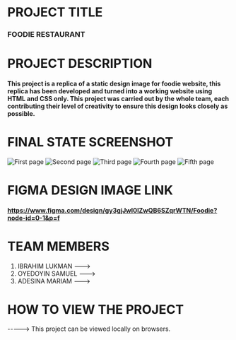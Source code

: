 # PROJECT TITLE
### FOODIE RESTAURANT



# PROJECT DESCRIPTION 
#### This project is a replica of a static design image for foodie website, this replica has been developed and turned into a working website using HTML and CSS only. This project was carried out by the whole team, each contributing their level of creativity to ensure this design looks closely as possible.



# FINAL STATE SCREENSHOT
![First page](<img width="1911" height="924" alt="Image" src="https://github.com/user-attachments/assets/455bba2e-60e6-48fb-8cee-8b1f3c5a70a9" />)
![Second page](<img width="1906" height="930" alt="Image" src="https://github.com/user-attachments/assets/c154ebe7-fcc3-420a-b104-8f9e978d37cf" />)
![Third page](<img width="1900" height="922" alt="Image" src="https://github.com/user-attachments/assets/247ef010-23a1-4747-b287-3c5b0ca56736" />)
![Fourth page](<img width="1908" height="927" alt="Image" src="https://github.com/user-attachments/assets/c89143f2-e07c-4e75-81c0-a65838bcff48" />)
![Fifth page](<img width="1907" height="931" alt="Image" src="https://github.com/user-attachments/assets/4c9cf4f1-7732-45f0-89e4-3e92bdc4649b" />)






# FIGMA DESIGN IMAGE LINK 
#### https://www.figma.com/design/gy3gjJwI0IZwQB6SZqrWTN/Foodie?node-id=0-1&p=f




# TEAM MEMBERS 
1. IBRAHIM LUKMAN   --->
2. OYEDOYIN SAMUEL  --->
3. ADESINA MARIAM   --->




# HOW TO VIEW THE PROJECT 
-----> This project can be viewed locally on browsers.








